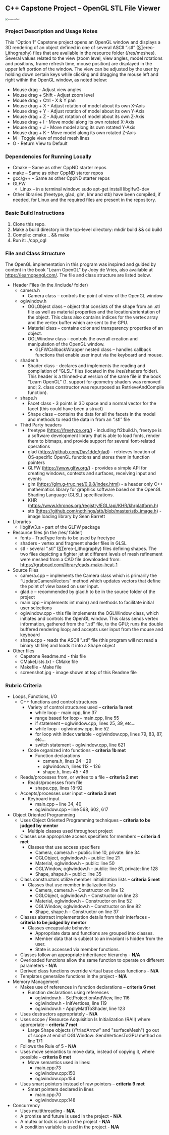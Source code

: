 ## C++ Capstone Project – OpenGL STL File Viewer



 <img src="screenshot.jpg" alt="screenshot" style="zoom:50%;" />

 

### Project Description and Usage Notes

This “Option 1” Capstone project opens an OpenGL window and displays a 3D rendering of an object defined in one of several ASCII “.stl” (<u>ST</u>ereo-<u>L</u>ithography) files that are available in the resource folder (/res/meshes). Several values related to the view (zoom level, view angles, model rotations and positions, frame refresh time, mouse position) are displayed in the upper left portion of the window. The view can be adjusted by the user by holding down certain keys while clicking and dragging the mouse left and right within the OpenGL window, as noted below:

 

- Mouse drag - Adjust view angles
- Mouse drag + Shift - Adjust zoom level
- Mouse drag + Ctrl - X & Y pan
- Mouse drag + X - Adjust rotation of model about its own X-Axis
- Mouse drag + Y - Adjust rotation of model about its own Y-Axis
- Mouse drag + Z - Adjust rotation of model about its own Z-Axis
- Mouse drag + I - Move model along its own rotated X-Axis
- Mouse drag + J - Move model along its own rotated Y-Axis
- Mouse drag + K - Move model along its own rotated Z-Axis
- M - Toggle view of model mesh lines
- O - Return View to Default



### Dependencies for Running Locally

- Cmake – Same as other CppND starter repos
- make – Same as other CppND starter repos
- gcc/g++ – Same as other CppND starter repos
- GLFW
  - Linux – in a terminal window: sudo apt-get install libglfw3-dev
- Other libraries (freetype, glad, glm, khr and stb) have been compiled, if needed, for Linux and the required files are present in the repository.

 

### Basic Build Instructions

1. Clone this repo.
2. Make a build directory in the top-level directory:  mkdir build && cd build
3. Compile: cmake .. && make
4. Run it: ./cpp_ogl

 

### File and Class Structure

The OpenGL implementation in this program was inspired and guided by content in the book "Learn OpenGL" by Joey de Vries, also available at https://learnopengl.com/. The file and class structure are listed below.

- Header Files (in the /include/ folder)
  - camera.h
    - Camera class – controls the point of view of the OpenGL window
  - oglwindow.h
    - OGLObject class – object that consists of the shape from an .stl file as well as material properties and the location/orientation of the object. This class also contains indices for the vertex array and the vertex buffer which are sent to the GPU.
    - Material class – contains color and transparency properties of an object.
    - OGLWindow class – controls the overall creation and manipulation of the OpenGL window.
      - GLFWCallbackWrapper nested class – handles callback functions that enable user input via the keyboard and mouse.
  - shader.h
    - Shader class - declares and implements the reading and compilation of “GLSL” files (located in the /res/shaders folder). This header is a thinned-out version of the same file in the book “Learn OpenGL” (1. support for geometry shaders was removed and; 2. class constructor was repurposed as RetrieveAndCompile function).
  - shape.h
    - Facet class - 3 points in 3D space and a normal vector for the facet (this could have been a struct)
    - Shape class – contains the data for all the facets in the model and methods to read the data in from an “.stl” file
  - Third Party headers
    - freetype (https://freetype.org/) - including ft2build.h, freetype is a software development library that is able to load fonts, render them to bitmaps, and provide support for several font-related operations
    - glad (https://github.com/Dav1dde/glad) - retrieves location of OS-specific OpenGL functions and stores them in function pointers
    - GLFW (https://www.glfw.org/) - provides a simple API for creating windows, contexts and surfaces, receiving input and events
    - glm (https://glm.g-truc.net/0.9.8/index.html) - a header only C++ mathematics library for graphics software based on the OpenGL Shading Language (GLSL) specifications.
    - KHR (https://www.khronos.org/registry/EGL/api/KHR/khrplatform.h)
    - stb (https://github.com/nothings/stb/blob/master/stb_image.h) - image loading library by Sean Barrett
- Libraries
  - libglfw3.a - part of the GLFW package
- Resource files (in the /res/ folder)
  - fonts - TrueType fonts to be used by freetype
  - shaders - vertex and fragment shader files in GLSL
  - stl - several “.stl” (<u>ST</u>ereo-<u>L</u>ithography) files defining shapes.  The two files depicting a fighter jet at different levels of mesh refinement were meshed from a CAD file downloaded from:  https://grabcad.com/library/eads-mako-heat-1
- Source Files
  - camera.cpp – implements the Camera class which is primarily the “UpdateCameraVectors” method which updates vectors that define the point of view based on user input.
  - glad.c – recommended by glad.h to be in the source folder of the project
  - main.cpp – implements int main() and methods to facilitate initial user selections
  - oglwindow.cpp - this file implements the OGLWindow class, which initiates and controls the OpenGL window.  This class sends vertex information, gathered from the ".stl" file, to the GPU; runs the double buffered rendering loop; and accepts user input from the mouse and keyboard 
  - shape.cpp - reads the ASCII ".stl" file (this program will not read a binary stl file) and loads it into a Shape object
- Other files
  - Capstone Readme.md - this file
  - CMakeLists.txt - CMake file
  - Makefile - Make file
  - screenshot.jpg - image shown at top of this Readme file


 

### Rubric Criteria

- Loops, Functions, I/O
  - C++ functions and control structures
    - Variety of control structures used – **criteria 1a met**
      - while loop – main.cpp, line 37
      - range based for loop – main.cpp, line 55
      - if statement – oglwindow.cpp, lines 25, 39, etc…
      - while loop - oglwindow.cpp, line 52
      - for loop with index variable - oglwindow.cpp, lines 79, 83, 87, etc…
      - switch statement - oglwindow.cpp, line 621
    - Code organized into functions – **criteria 1b met**
      - Function declarations
        - camera.h, lines 24 – 29
        - oglwindow.h, lines 112 – 126
        - shape.h, lines 45 - 49
  - Reads/processes from, or writes to a file – **criteria 2 met**
    - Reads/processes from file
      - shape.cpp, lines 18-92
  - Accepts/processes user input – **criteria 3 met**
    - Keyboard input
      - main.cpp – line 34, 40
      - oglwindow.cpp – line 568, 602, 617
- Object Oriented Programming
  - Uses Object Oriented Programming techniques – **criteria to be judged by mentor**
    - Multiple classes used throughout project
  - Classes use appropriate access specifiers for members – **criteria 4 met**
    - Classes that use access specifiers
      - Camera, camera.h - public: line 10, private: line 34
      - OGLObject, oglwindow.h – public: line 21
      - Material, oglwindow.h – public: line 50
      - OGLWindow, oglwindow.h – public: line 81, private: line 128
      - Shape, shape.h – public: line 35
  - Class constructors utilize member initialization lists – **criteria 5 met**
    - Classes that use member initialization lists
      - Camera, camera.h – Constructor on line 12
      - OGLObject, oglwindow.h – Constructor on line 23
      - Material, oglwindow.h – Constructor on line 52
      - OGLWindow, oglwindow.h – Constructor on line 82
      - Shape, shape.h – Constructor on line 37
  - Classes abstract implementation details from their interfaces - **criteria to be judged by mentor**
    - Classes encapsulate behavior
      - Appropriate data and functions are grouped into classes.
      - Member data that is subject to an invariant is hidden from the user.
      - State is accessed via member functions.
  - Classes follow an appropriate inheritance hierarchy - **N/A**
  - Overloaded functions allow the same function to operate on different parameters - **N/A**
  - Derived class functions override virtual base class functions - **N/A**
  - Templates generalize functions in the project - **N/A**
- Memory Management
  - Makes use of references in function declarations – **criteria 6 met**
    - Function declarations using references
      - oglwindow.h - SetProjectionAndView, line 116
      - oglwindow.h - InitVertices, line 119
      - oglwindow.h - ApplyMatlToShader, line 123
  - Uses destructors appropriately - **N/A**
  - Uses scope / Resource Acquisition Is Initialization (RAII) where appropriate – **criteria 7 met**
    - Large Shape objects ()"triadArrow" and "surfaceMesh") go out of scope at end of OGLWindow::SendVerticesToGPU method on line 171
  - Follows the Rule of 5 - **N/A**
  - Uses move semantics to move data, instead of copying it, where possible – **criteria 8 met**
    - Move semantics used in lines:
      - main.cpp:73
      - oglwindow.cpp:150
      - oglwindow.cpp:154
  - Uses smart pointers instead of raw pointers – **criteria 9 met**
    - Smart pointers declared in lines
      - main.cpp:70
      - oglwindow.cpp:148
- Concurrency
  - Uses multithreading - **N/A**
  - A promise and future is used in the project - **N/A**
  - A mutex or lock is used in the project - **N/A**
  - A condition variable is used in the project - **N/A**